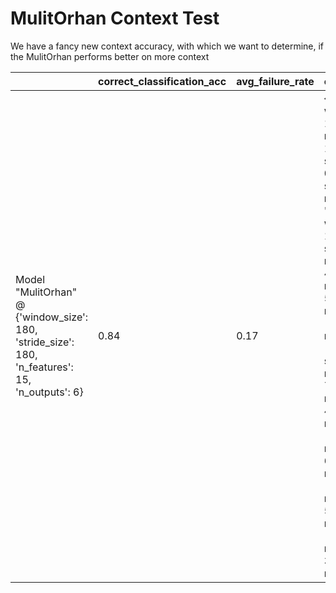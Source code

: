 # MulitOrhan Context Test
We have a fancy new context accuracy, with which we want to determine, if the MulitOrhan performs better on more context



|   | correct_classification_acc | avg_failure_rate | context_accuracy |
|-------------- | -------------- | -------------- | -------------- | 
| Model "MulitOrhan" @ {'window_size': 180, 'stride_size': 180, 'n_features': 15, 'n_outputs': 6} | 0.84 | 0.17 | {'9 - 10w - walking, running': 1.0, '9 - 10w - running, running': 1.0, '3 - 4w - squats, running': 0.0, '0 - 1w - standing, running': 0.0, '322 - 323w - walking, running': 1.0, '12 - 13w - stairs_up, running': 0.0, '3 - 4w - standing, running': 0.0, '4 - 5w - stairs_up, running': 0.0, '19 - 20w - walking, running': 1.0, '11 - 12w - stairs_down, running': 0.0, '6 - 7w - standing, running': 0.0, '3 - 4w - stairs_up, running': 0.0, '57 - 58w - walking, running': 1.0, '5 - 6w - standing, running': 0.0, '64 - 65w - walking, running': 1.0, '4 - 5w - squats, running': 0.0, '16 - 17w - walking, running': 1.0, '2 - 3w - stairs_up, running': 0.0} | 

